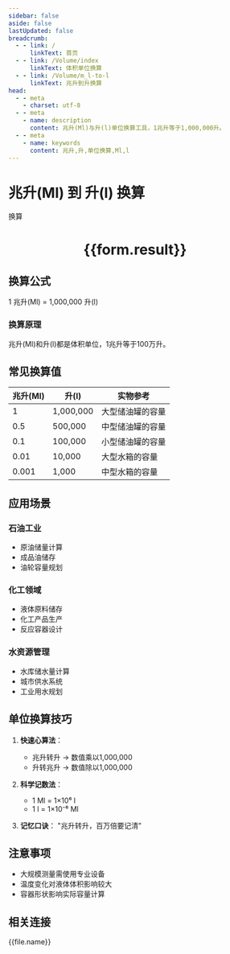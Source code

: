 ```yaml
---
sidebar: false
aside: false
lastUpdated: false
breadcrumb:
  - - link: /
      linkText: 首页
  - - link: /Volume/index
      linkText: 体积单位换算
  - - link: /Volume/m_l-to-l
      linkText: 兆升到升换算
head:
  - - meta
    - charset: utf-8
  - - meta
    - name: description
      content: 兆升(Ml)与升(l)单位换算工具，1兆升等于1,000,000升。
  - - meta
    - name: keywords
      content: 兆升,升,单位换算,Ml,l
---
```


# 兆升(Ml) 到 升(l) 换算

<script setup>
import { onMounted, reactive, inject ,ref  } from 'vue'
import { NButton,NForm ,NFormItem,NInput,NInputNumber,NSelect,NCard,useMessage ,NGrid ,NGi } from 'naive-ui'
import { defineClientComponent } from 'vitepress'
import { Volume } from '../../files';

const convert = inject('convert')
const formRef = ref(null);
const rules = {
  number:{
    required: true,
    type: 'number',
    trigger: "blur"
  }
}
const form = reactive({
  number:null,
  result:'',
  title:'兆升(Ml)到升(l)换算'
})

const convertHandler = (e) => {
  e.preventDefault();
  formRef.value?.validate((errors)=>{
    if (!errors) {
      form.result = `${form.number} Ml = ${convert(form.number).from('Ml').to('l')} l`
    }
  })
}
</script>

<n-form size="large" :model="form" ref='formRef' :rules="rules">
  <n-form-item label="数值" path="number">
    <n-input-number size="large" style="width:100%" :min="0" v-model:value="form.number" placeholder="请输入兆升数值" />
  </n-form-item>
  <n-form-item>
    <n-button type="info" style="width:100%" @click="convertHandler">换算</n-button>
  </n-form-item>
</n-form>
<n-card embedded :bordered="false" hoverable>
  <div style="text-align:center">
    <h1>{{form.result}}</h1>
  </div>
</n-card>

## 换算公式
1 兆升(Ml) = 1,000,000 升(l)

### 换算原理
兆升(Ml)和升(l)都是体积单位，1兆升等于100万升。

## 常见换算值
| 兆升(Ml) | 升(l) | 实物参考                 |
|---------|-------|--------------------------|
| 1       | 1,000,000 | 大型储油罐的容量          |
| 0.5     | 500,000 | 中型储油罐的容量          |
| 0.1     | 100,000 | 小型储油罐的容量          |
| 0.01    | 10,000  | 大型水箱的容量            |
| 0.001   | 1,000   | 中型水箱的容量            |

## 应用场景
### 石油工业
- 原油储量计算
- 成品油储存
- 油轮容量规划

### 化工领域
- 液体原料储存
- 化工产品生产
- 反应容器设计

### 水资源管理
- 水库储水量计算
- 城市供水系统
- 工业用水规划

## 单位换算技巧
1. **快速心算法**：
   - 兆升转升 → 数值乘以1,000,000
   - 升转兆升 → 数值除以1,000,000

2. **科学记数法**：
   - 1 Ml = 1×10⁶ l
   - 1 l = 1×10⁻⁶ Ml

3. **记忆口诀**：
   "兆升转升，百万倍要记清"

## 注意事项
- 大规模测量需使用专业设备
- 温度变化对液体体积影响较大
- 容器形状影响实际容量计算

## 相关连接
<n-grid x-gap="12" :cols="2">
  <n-gi v-for="(file, index) in Volume" :key="index">
    <n-button
      text
      tag="a"
      :href="file.path"
      type="info"
    >
      {{file.name}}
    </n-button>
  </n-gi>
</n-grid>